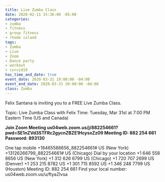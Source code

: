```yaml
---
title: Live Zumba Class
date: 2020-02-11 15:36:00 -05:00
categories:
- zumba
- fitness
- group fitness
- rhode island
tags:
- Zumba
- Live
- Zoom
- Dance party
- workout
- corvid19
has_time_and_date: true
event_date: 2020-03-31 19:00:00 -04:00
event_end_date: 2020-03-31 20:00:00 -04:00
class: Zumba
---
```


Felix Santana is inviting you to a FREE Live Zumba Class.

Topic: Live Zumba Class with Felix
Time: Tuesday, Mar 31st  at 7:00 PM Eastern Time (US and Canada)

**Join Zoom Meeting
us04web.zoom.us/j/882254661?pwd=SE1nZVd3STFRc2gycnZBZE1HcysxZz09
Meeting ID: 882 254 661
Password: 893130**

One tap mobile
+16465588656,,882254661# US (New York)
+13126266799,,882254661# US (Chicago)
Dial by your location
        +1 646 558 8656 US (New York)
        +1 312 626 6799 US (Chicago)
        +1 720 707 2699 US (Denver)
        +1 253 215 8782 US
        +1 301 715 8592 US
        +1 346 248 7799 US (Houston)
Meeting ID: 882 254 661
Find your local number: us04web.zoom.us/u/ftyaZIvsa